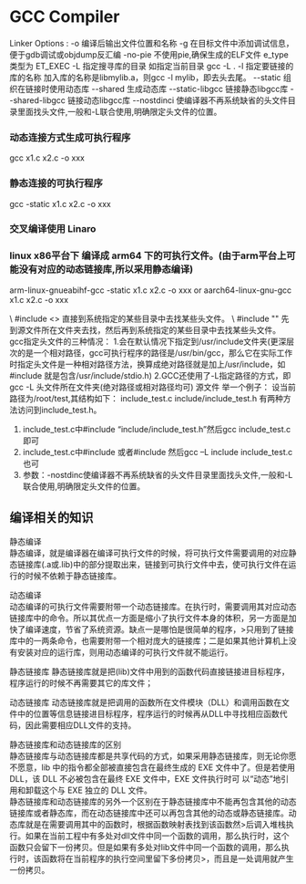 # GCC Compiler

Linker Options :
-o                              编译后输出文件位置和名称
-g                              在目标文件中添加调试信息，便于gdb调试或objdump反汇编
-no-pie				不使用pie,确保生成的ELF文件 e_type 类型为 ET_EXEC
-L  				指定搜寻库的目录
      				如指定当前目录 gcc -L .
-l    				指定要链接的库的名称
      				加入库的名称是libmylib.a，则gcc -l mylib，即去头去尾。
--static  			组织在链接时使用动态库
--shared 			生成动态库
--static-libgcc  		链接静态libgcc库
--shared-libgcc 		链接动态libgcc库 
--nostdinci			使编译器不再系统缺省的头文件目录里面找头文件,一般和-L联合使用,明确限定头文件的位置。


### 动态连接方式生成可执行程序
gcc x1.c x2.c -o xxx    
### 静态连接的可执行程序
gcc -static x1.c x2.c -o xxx

### 交叉编译使用 Linaro
### linux x86平台下 编译成 arm64 下的可执行文件。(由于arm平台上可能没有对应的动态链接库,所以采用静态编译)
arm-linux-gnueabihf-gcc -static x1.c x2.c -o xxx
or
aarch64-linux-gnu-gcc x1.c x2.c -o xxx


\\ #include <> 直接到系统指定的某些目录中去找某些头文件。
\\ #include "" 先到源文件所在文件夹去找，然后再到系统指定的某些目录中去找某些头文件。
gcc指定头文件的三种情况：
1.会在默认情况下指定到/usr/include文件夹(更深层次的是一个相对路径，gcc可执行程序的路径是/usr/bin/gcc，那么它在实际工作时指定头文件是一种相对路径方法，换算成绝对路径就是加上/usr/include，如#include 就是包含/usr/include/stdio.h)
2.GCC还使用了-L指定路径的方式，即
gcc -L 头文件所在文件夹(绝对路径或相对路径均可) 源文件
举一个例子：
设当前路径为/root/test,其结构如下：
include_test.c
include/include_test.h
有两种方法访问到include_test.h。
1. include_test.c中#include “include/include_test.h”然后gcc include_test.c即可
2. include_test.c中#include 或者#include 然后gcc –L include include_test.c也可
3. 参数：-nostdinc使编译器不再系统缺省的头文件目录里面找头文件,一般和-L联合使用,明确限定头文件的位置。


## 编译相关的知识
静态编译  
静态编译，就是编译器在编译可执行文件的时候，将可执行文件需要调用的对应静态链接库(.a或.lib)中的部分提取出来，链接到可执行文件中去，使可执行文件在运行的时候不依赖于静态链接库。

动态编译  
动态编译的可执行文件需要附带一个动态链接库。在执行时，需要调用其对应动态链接库中的命令。所以其优点一方面是缩小了执行文件本身的体积，另一方面是加快了编译速度，节省了系统资源。缺点一是哪怕是很简单的程序，>只用到了链接库中的一两条命令，也需要附带一个相对庞大的链接库；二是如果其他计算机上没有安装对应的运行库，则用动态编译的可执行文件就不能运行。

静态链接库 
静态链接库就是把(lib)文件中用到的函数代码直接链接进目标程序，程序运行的时候不再需要其它的库文件；

动态链接库 
动态链接库就是把调用的函数所在文件模块（DLL）和调用函数在文件中的位置等信息链接进目标程序，程序运行的时候再从DLL中寻找相应函数代码，因此需要相应DLL文件的支持。

静态链接库和动态链接库的区别  
静态链接库与动态链接库都是共享代码的方式，如果采用静态链接库，则无论你愿不愿意，lib 中的指令都全部被直接包含在最终生成的 EXE 文件中了。但是若使用 DLL，该 DLL 不必被包含在最终 EXE 文件中，EXE 文件执行时可 
以“动态”地引用和卸载这个与 EXE 独立的 DLL 文件。  
静态链接库和动态链接库的另外一个区别在于静态链接库中不能再包含其他的动态链接库或者静态库，而在动态链接库中还可以再包含其他的动态或静态链接库。动态库就是在需要调用其中的函数时，根据函数映射表找到该函数然>后调入堆栈执行。如果在当前工程中有多处对dll文件中同一个函数的调用，那么执行时，这个函数只会留下一份拷贝。但是如果有多处对lib文件中同一个函数的调用，那么执行时，该函数将在当前程序的执行空间里留下多份拷贝>，而且是一处调用就产生一份拷贝。
